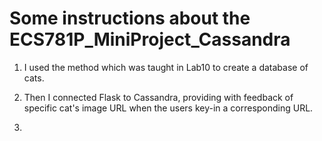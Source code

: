 # Some instructions about the ECS781P_MiniProject_Cassandra

1. I used the method which was taught in Lab10 to create a database of cats.

2. Then I connected Flask to Cassandra, providing with feedback of specific cat's image URL when the users key-in a corresponding URL.

3. 
